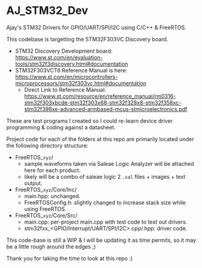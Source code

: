# AJ_STM32_Dev
Ajay's STM32 Drivers for GPIO/UART/SPI/I2C using C/C++ &amp; FreeRTOS.

This codebase is targetting the STM32F303VC Discovery board.
  - STM32 Discovery Development board: https://www.st.com/en/evaluation-tools/stm32f3discovery.html#documentation
  - STM32F303VCT6 Reference Manual is here: https://www.st.com/en/microcontrollers-microprocessors/stm32f303vc.html#documentation
    - Direct Link to Reference Manual: https://www.st.com/resource/en/reference_manual/rm0316-stm32f303xbcde-stm32f303x68-stm32f328x8-stm32f358xc-stm32f398xe-advanced-armbased-mcus-stmicroelectronics.pdf 

These are test programs I created so I could re-learn device driver programming & coding against a datasheet.

Project code for each of the folders at this repo are primarily located under the following directory structure:
  - FreeRTOS_`xyz`/
    - sample waveforms taken via Saleae Logic Analyzer will be attached here for each product.
    - likely will be a combo of saleae logic 2 `.sal` files + images + text output.
  - FreeRTOS_`xyz`/Core/Inc/
    - main.hpp: unchanged.
    - FreeRTOSConfig.h: slightly changed to increase stack size while using FreeRTOS.
  - FreeRTOS_`xyz`/Core/Src/
    - main.cpp: per-project main.cpp with test code to test out drivers.
    - stm32fxx_<GPIO/Interrupt/UART/SPI/I2C>.cpp/.hpp: driver code.

This code-base is still a WIP & I will be updating it as time permits, so it may be a little rough around the edges ;)

Thank you for taking the time to look at this repo :)
